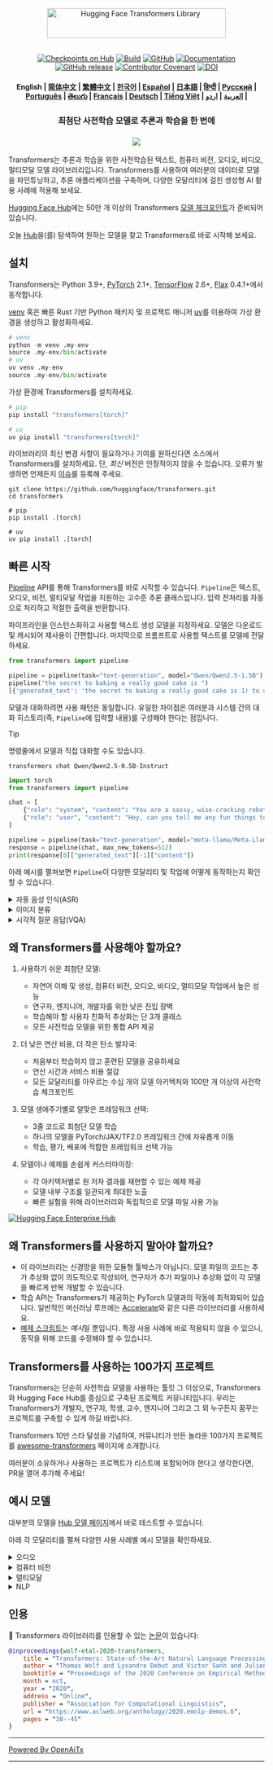 <!---
Copyright 2020 The HuggingFace Team. All rights reserved.

Licensed under the Apache License, Version 2.0 (the "License");
you may not use this file except in compliance with the License.
You may obtain a copy of the License at

    http://www.apache.org/licenses/LICENSE-2.0

Unless required by applicable law or agreed to in writing, software
distributed under the License is distributed on an "AS IS" BASIS,
WITHOUT WARRANTIES OR CONDITIONS OF ANY KIND, either express or implied.
See the License for the specific language governing permissions and
limitations under the License.
-->

<p align="center">
  <picture>
    <source media="(prefers-color-scheme: dark)" srcset="https://huggingface.co/datasets/huggingface/documentation-images/raw/main/transformers-logo-dark.svg">
    <source media="(prefers-color-scheme: light)" srcset="https://huggingface.co/datasets/huggingface/documentation-images/raw/main/transformers-logo-light.svg">
    <img alt="Hugging Face Transformers Library" src="https://huggingface.co/datasets/huggingface/documentation-images/raw/main/transformers-logo-light.svg" width="352" height="59" style="max-width: 100%;">
  </picture>
  <br/>
  <br/>
</p>

<p align="center">
    <a href="https://huggingface.com/models"><img alt="Checkpoints on Hub" src="https://img.shields.io/endpoint?url=https://huggingface.co/api/shields/models&color=brightgreen"></a>
    <a href="https://circleci.com/gh/huggingface/transformers"><img alt="Build" src="https://img.shields.io/circleci/build/github/huggingface/transformers/main"></a>
    <a href="https://github.com/huggingface/transformers/blob/main/LICENSE"><img alt="GitHub" src="https://img.shields.io/github/license/huggingface/transformers.svg?color=blue"></a>
    <a href="https://huggingface.co/docs/transformers/index"><img alt="Documentation" src="https://img.shields.io/website/http/huggingface.co/docs/transformers/index.svg?down_color=red&down_message=offline&up_message=online"></a>
    <a href="https://github.com/huggingface/transformers/releases"><img alt="GitHub release" src="https://img.shields.io/github/release/huggingface/transformers.svg"></a>
    <a href="https://github.com/huggingface/transformers/blob/main/CODE_OF_CONDUCT.md"><img alt="Contributor Covenant" src="https://img.shields.io/badge/Contributor%20Covenant-v2.0%20adopted-ff69b4.svg"></a>
    <a href="https://zenodo.org/badge/latestdoi/155220641"><img src="https://zenodo.org/badge/155220641.svg" alt="DOI"></a>
</p>

<h4 align="center">
    <p>
        <b>English</b> |
        <a href="https://github.com/huggingface/transformers/blob/main/i18n/README_zh-hans.md">简体中文</a> |
        <a href="https://github.com/huggingface/transformers/blob/main/i18n/README_zh-hant.md">繁體中文</a> |
        <a href="https://github.com/huggingface/transformers/blob/main/i18n/README_ko.md">한국어</a> |
        <a href="https://github.com/huggingface/transformers/blob/main/i18n/README_es.md">Español</a> |
        <a href="https://github.com/huggingface/transformers/blob/main/i18n/README_ja.md">日本語</a> |
        <a href="https://github.com/huggingface/transformers/blob/main/i18n/README_hd.md">हिन्दी</a> |
        <a href="https://github.com/huggingface/transformers/blob/main/i18n/README_ru.md">Русский</a> |
        <a href="https://github.com/huggingface/transformers/blob/main/i18n/README_pt-br.md">Рortuguês</a> |
        <a href="https://github.com/huggingface/transformers/blob/main/i18n/README_te.md">తెలుగు</a> |
        <a href="https://github.com/huggingface/transformers/blob/main/i18n/README_fr.md">Français</a> |
        <a href="https://github.com/huggingface/transformers/blob/main/i18n/README_de.md">Deutsch</a> |
        <a href="https://github.com/huggingface/transformers/blob/main/i18n/README_vi.md">Tiếng Việt</a> |
        <a href="https://github.com/huggingface/transformers/blob/main/i18n/README_ar.md">العربية</a> |
        <a href="https://github.com/huggingface/transformers/blob/main/i18n/README_ur.md">اردو</a> |
    </p>
</h4>

<h3 align="center">
    <p>최첨단 사전학습 모델로 추론과 학습을 한 번에</p>
</h3>

<h3 align="center">
    <a href="https://hf.co/course"><img src="https://huggingface.co/datasets/huggingface/documentation-images/resolve/main/course_banner.png"></a>
</h3>

Transformers는 추론과 학습을 위한 사전학습된 텍스트, 컴퓨터 비전, 오디오, 비디오, 멀티모달 모델 라이브러리입니다. Transformers를 사용하여 여러분의 데이터로 모델을 파인튜닝하고, 추론 애플리케이션을 구축하며, 다양한 모달리티에 걸친 생성형 AI 활용 사례에 적용해 보세요.

[Hugging Face Hub](https://huggingface.com/models)에는 50만 개 이상의 Transformers [모델 체크포인트](https://huggingface.co/models?library=transformers&sort=trending)가 준비되어 있습니다.

오늘 [Hub](https://huggingface.com/)을(를) 탐색하여 원하는 모델을 찾고 Transformers로 바로 시작해 보세요.

## 설치

Transformers는 Python 3.9+, [PyTorch](https://pytorch.org/get-started/locally/) 2.1+, [TensorFlow](https://www.tensorflow.org/install/pip) 2.6+, [Flax](https://flax.readthedocs.io/en/latest/) 0.4.1+에서 동작합니다.

[venv](https://docs.python.org/3/library/venv.html) 혹은 빠른 Rust 기반 Python 패키지 및 프로젝트 매니저 [uv](https://docs.astral.sh/uv/)를 이용하여 가상 환경을 생성하고 활성화하세요.

```py
# venv
python -m venv .my-env
source .my-env/bin/activate
# uv
uv venv .my-env
source .my-env/bin/activate
```

가상 환경에 Transformers를 설치하세요.

```py
# pip
pip install "transformers[torch]"

# uv
uv pip install "transformers[torch]"
```

라이브러리의 최신 변경 사항이 필요하거나 기여를 원하신다면 소스에서 Transformers를 설치하세요. 단, *최신* 버전은 안정적이지 않을 수 있습니다. 오류가 발생하면 언제든지 [이슈](https://github.com/huggingface/transformers/issues)를 등록해 주세요.

```shell
git clone https://github.com/huggingface/transformers.git
cd transformers

# pip
pip install .[torch]

# uv
uv pip install .[torch]
```

## 빠른 시작

[Pipeline](https://huggingface.co/docs/transformers/pipeline_tutorial) API를 통해 Transformers를 바로 시작할 수 있습니다. `Pipeline`은 텍스트, 오디오, 비전, 멀티모달 작업을 지원하는 고수준 추론 클래스입니다. 입력 전처리를 자동으로 처리하고 적절한 출력을 반환합니다.

파이프라인을 인스턴스화하고 사용할 텍스트 생성 모델을 지정하세요. 모델은 다운로드 및 캐시되어 재사용이 간편합니다. 마지막으로 프롬프트로 사용할 텍스트를 모델에 전달하세요.

```py
from transformers import pipeline

pipeline = pipeline(task="text-generation", model="Qwen/Qwen2.5-1.5B")
pipeline("the secret to baking a really good cake is ")
[{'generated_text': 'the secret to baking a really good cake is 1) to use the right ingredients and 2) to follow the recipe exactly. the recipe for the cake is as follows: 1 cup of sugar, 1 cup of flour, 1 cup of milk, 1 cup of butter, 1 cup of eggs, 1 cup of chocolate chips. if you want to make 2 cakes, how much sugar do you need? To make 2 cakes, you will need 2 cups of sugar.'}]
```

모델과 대화하려면 사용 패턴은 동일합니다. 유일한 차이점은 여러분과 시스템 간의 대화 히스토리(즉, `Pipeline`에 입력할 내용)를 구성해야 한다는 점입니다.

> [!TIP]
> 명령줄에서 모델과 직접 대화할 수도 있습니다.
> ```shell
> transformers chat Qwen/Qwen2.5-0.5B-Instruct
> ```

```py
import torch
from transformers import pipeline

chat = [
    {"role": "system", "content": "You are a sassy, wise-cracking robot as imagined by Hollywood circa 1986."},
    {"role": "user", "content": "Hey, can you tell me any fun things to do in New York?"}
]

pipeline = pipeline(task="text-generation", model="meta-llama/Meta-Llama-3-8B-Instruct", torch_dtype=torch.bfloat16, device_map="auto")
response = pipeline(chat, max_new_tokens=512)
print(response[0]["generated_text"][-1]["content"])
```

아래 예시를 펼쳐보면 `Pipeline`이 다양한 모달리티 및 작업에 어떻게 동작하는지 확인할 수 있습니다.

<details>
<summary>자동 음성 인식(ASR)</summary>

```py
from transformers import pipeline

pipeline = pipeline(task="automatic-speech-recognition", model="openai/whisper-large-v3")
pipeline("https://huggingface.co/datasets/Narsil/asr_dummy/resolve/main/mlk.flac")
{'text': ' I have a dream that one day this nation will rise up and live out the true meaning of its creed.'}
```

</details>

<details>
<summary>이미지 분류</summary>

<h3 align="center">
    <a><img src="https://huggingface.co/datasets/Narsil/image_dummy/raw/main/parrots.png"></a>
</h3>

```py
from transformers import pipeline

pipeline = pipeline(task="image-classification", model="facebook/dinov2-small-imagenet1k-1-layer")
pipeline("https://huggingface.co/datasets/Narsil/image_dummy/raw/main/parrots.png")
[{'label': 'macaw', 'score': 0.997848391532898},
 {'label': 'sulphur-crested cockatoo, Kakatoe galerita, Cacatua galerita',
  'score': 0.0016551691805943847},
 {'label': 'lorikeet', 'score': 0.00018523589824326336},
 {'label': 'African grey, African gray, Psittacus erithacus',
  'score': 7.85409429227002e-05},
 {'label': 'quail', 'score': 5.502637941390276e-05}]
```

</details>

<details>
<summary>시각적 질문 응답(VQA)</summary>


<h3 align="center">
    <a><img src="https://huggingface.co/datasets/huggingface/documentation-images/resolve/main/transformers/tasks/idefics-few-shot.jpg"></a>
</h3>

```py
from transformers import pipeline

pipeline = pipeline(task="visual-question-answering", model="Salesforce/blip-vqa-base")
pipeline(
    image="https://huggingface.co/datasets/huggingface/documentation-images/resolve/main/transformers/tasks/idefics-few-shot.jpg",
    question="What is in the image?",
)
[{'answer': 'statue of liberty'}]
```

</details>

## 왜 Transformers를 사용해야 할까요?

1. 사용하기 쉬운 최첨단 모델:
    - 자연어 이해 및 생성, 컴퓨터 비전, 오디오, 비디오, 멀티모달 작업에서 높은 성능
    - 연구자, 엔지니어, 개발자를 위한 낮은 진입 장벽
    - 학습해야 할 사용자 친화적 추상화는 단 3개 클래스
    - 모든 사전학습 모델을 위한 통합 API 제공

1. 더 낮은 연산 비용, 더 작은 탄소 발자국:
    - 처음부터 학습하지 않고 훈련된 모델을 공유하세요
    - 연산 시간과 서비스 비용 절감
    - 모든 모달리티를 아우르는 수십 개의 모델 아키텍처와 100만 개 이상의 사전학습 체크포인트

1. 모델 생애주기별로 알맞은 프레임워크 선택:
    - 3줄 코드로 최첨단 모델 학습
    - 하나의 모델을 PyTorch/JAX/TF2.0 프레임워크 간에 자유롭게 이동
    - 학습, 평가, 배포에 적합한 프레임워크 선택 가능

1. 모델이나 예제를 손쉽게 커스터마이징:
    - 각 아키텍처별로 원 저자 결과를 재현할 수 있는 예제 제공
    - 모델 내부 구조를 일관되게 최대한 노출
    - 빠른 실험을 위해 라이브러리와 독립적으로 모델 파일 사용 가능

<a target="_blank" href="https://huggingface.co/enterprise">
    <img alt="Hugging Face Enterprise Hub" src="https://github.com/user-attachments/assets/247fb16d-d251-4583-96c4-d3d76dda4925">
</a><br>

## 왜 Transformers를 사용하지 말아야 할까요?

- 이 라이브러리는 신경망을 위한 모듈형 툴박스가 아닙니다. 모델 파일의 코드는 추가 추상화 없이 의도적으로 작성되어, 연구자가 추가 파일이나 추상화 없이 각 모델을 빠르게 반복 개발할 수 있습니다.
- 학습 API는 Transformers가 제공하는 PyTorch 모델과의 작동에 최적화되어 있습니다. 일반적인 머신러닝 루프에는 [Accelerate](https://huggingface.co/docs/accelerate)와 같은 다른 라이브러리를 사용하세요.
- [예제 스크립트]((https://github.com/huggingface/transformers/tree/main/examples))는 *예시*일 뿐입니다. 특정 사용 사례에 바로 적용되지 않을 수 있으니, 동작을 위해 코드를 수정해야 할 수 있습니다.

## Transformers를 사용하는 100가지 프로젝트

Transformers는 단순히 사전학습 모델을 사용하는 툴킷 그 이상으로, Transformers와 Hugging Face Hub를 중심으로 구축된 프로젝트 커뮤니티입니다. 우리는 Transformers가 개발자, 연구자, 학생, 교수, 엔지니어 그리고 그 외 누구든지 꿈꾸는 프로젝트를 구축할 수 있게 하길 바랍니다.

Transformers 10만 스타 달성을 기념하여, 커뮤니티가 만든 놀라운 100가지 프로젝트를 [awesome-transformers](./awesome-transformers.md) 페이지에 소개합니다.

여러분이 소유하거나 사용하는 프로젝트가 리스트에 포함되어야 한다고 생각한다면, PR을 열어 추가해 주세요!

## 예시 모델

대부분의 모델을 [Hub 모델 페이지](https://huggingface.co/models)에서 바로 테스트할 수 있습니다.

아래 각 모달리티를 펼쳐 다양한 사용 사례별 예시 모델을 확인하세요.

<details>
<summary>오디오</summary>

- [Whisper](https://huggingface.co/openai/whisper-large-v3-turbo)로 오디오 분류
- [Moonshine](https://huggingface.co/UsefulSensors/moonshine)로 자동 음성 인식
- [Wav2Vec2](https://huggingface.co/superb/wav2vec2-base-superb-ks)로 키워드 검출
- [Moshi](https://huggingface.co/kyutai/moshiko-pytorch-bf16)로 음성-음성 생성
- [MusicGen](https://huggingface.co/facebook/musicgen-large)으로 텍스트-오디오 변환
- [Bark](https://huggingface.co/suno/bark)로 텍스트-음성 변환

</details>

<details>
<summary>컴퓨터 비전</summary>

- [SAM](https://huggingface.co/facebook/sam-vit-base)으로 자동 마스크 생성
- [DepthPro](https://huggingface.co/apple/DepthPro-hf)로 깊이 추정
- [DINO v2](https://huggingface.co/facebook/dinov2-base)로 이미지 분류
- [SuperGlue](https://huggingface.co/magic-leap-community/superglue_outdoor)로 키포인트 검출
- [SuperGlue](https://huggingface.co/magic-leap-community/superglue)로 키포인트 매칭
- [RT-DETRv2](https://huggingface.co/PekingU/rtdetr_v2_r50vd)로 객체 검출
- [VitPose](https://huggingface.co/usyd-community/vitpose-base-simple)로 포즈 추정
- [OneFormer](https://huggingface.co/shi-labs/oneformer_ade20k_swin_large)로 범용 세분화
- [VideoMAE](https://huggingface.co/MCG-NJU/videomae-large)로 비디오 분류

</details>

<details>
<summary>멀티모달</summary>

- [Qwen2-Audio](https://huggingface.co/Qwen/Qwen2-Audio-7B)로 오디오/텍스트-텍스트 변환
- [LayoutLMv3](https://huggingface.co/microsoft/layoutlmv3-base)로 문서 질의응답
- [Qwen-VL](https://huggingface.co/Qwen/Qwen2.5-VL-3B-Instruct)로 이미지/텍스트-텍스트 변환
- [BLIP-2](https://huggingface.co/Salesforce/blip2-opt-2.7b)로 이미지 캡셔닝
- [GOT-OCR2](https://huggingface.co/stepfun-ai/GOT-OCR-2.0-hf)로 OCR 기반 문서 이해
- [TAPAS](https://huggingface.co/google/tapas-base)로 표 질의응답
- [Emu3](https://huggingface.co/BAAI/Emu3-Gen)로 통합 멀티모달 이해 및 생성
- [Llava-OneVision](https://huggingface.co/llava-hf/llava-onevision-qwen2-0.5b-ov-hf)로 비전-텍스트 변환
- [Llava](https://huggingface.co/llava-hf/llava-1.5-7b-hf)로 시각적 질문 응답
- [Kosmos-2](https://huggingface.co/microsoft/kosmos-2-patch14-224)로 시각적 지시 표현 세분화

</details>

<details>
<summary>NLP</summary>

- [ModernBERT](https://huggingface.co/answerdotai/ModernBERT-base)로 마스킹 단어 완성
- [Gemma](https://huggingface.co/google/gemma-2-2b)로 개체명 인식
- [Mixtral](https://huggingface.co/mistralai/Mixtral-8x7B-v0.1)로 질문 응답
- [BART](https://huggingface.co/facebook/bart-large-cnn)로 요약
- [T5](https://huggingface.co/google-t5/t5-base)로 번역
- [Llama](https://huggingface.co/meta-llama/Llama-3.2-1B)로 텍스트 생성
- [Qwen](https://huggingface.co/Qwen/Qwen2.5-0.5B)로 텍스트 분류

</details>

## 인용

🤗 Transformers 라이브러리를 인용할 수 있는 [논문](https://www.aclweb.org/anthology/2020.emnlp-demos.6/)이 있습니다:
```bibtex
@inproceedings{wolf-etal-2020-transformers,
    title = "Transformers: State-of-the-Art Natural Language Processing",
    author = "Thomas Wolf and Lysandre Debut and Victor Sanh and Julien Chaumond and Clement Delangue and Anthony Moi and Pierric Cistac and Tim Rault and Rémi Louf and Morgan Funtowicz and Joe Davison and Sam Shleifer and Patrick von Platen and Clara Ma and Yacine Jernite and Julien Plu and Canwen Xu and Teven Le Scao and Sylvain Gugger and Mariama Drame and Quentin Lhoest and Alexander M. Rush",
    booktitle = "Proceedings of the 2020 Conference on Empirical Methods in Natural Language Processing: System Demonstrations",
    month = oct,
    year = "2020",
    address = "Online",
    publisher = "Association for Computational Linguistics",
    url = "https://www.aclweb.org/anthology/2020.emnlp-demos.6",
    pages = "38--45"
}
```


---

[Powered By OpenAiTx](https://github.com/OpenAiTx/OpenAiTx)

---